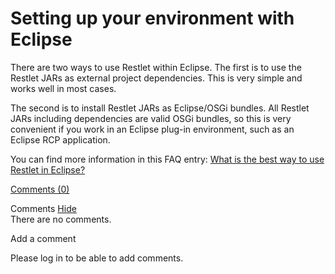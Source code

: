 Setting up your environment with Eclipse
========================================

There are two ways to use Restlet within Eclipse. The first is to use
the Restlet JARs as external project dependencies. This is very simple
and works well in most cases.

The second is to install Restlet JARs as Eclipse/OSGi bundles. All
Restlet JARs including dependencies are valid OSGi bundles, so this is
very convenient if you work in an Eclipse plug-in environment, such as
an Eclipse RCP application.

You can find more information in this FAQ entry: [What is the best way
to use Restlet in
Eclipse?](http://web.archive.org/web/20111208194553/http://www.restlet.org/documentation/1.1/faq#21)

[Comments
(0)](http://web.archive.org/web/20111208194553/http://wiki.restlet.org/docs_1.1/13-restlet/21-restlet/192-restlet/93-restlet.html#)

Comments
[Hide](http://web.archive.org/web/20111208194553/http://wiki.restlet.org/docs_1.1/13-restlet/21-restlet/192-restlet/93-restlet.html#)
\
There are no comments.

Add a comment

Please log in to be able to add comments.
